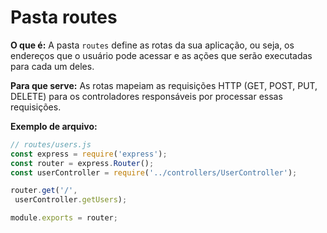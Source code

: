 # Pasta routes

**O que é:**
A pasta `routes` define as rotas da sua aplicação, ou seja, os endereços que o usuário pode acessar e as ações que serão executadas para cada um deles.

**Para que serve:**
As rotas mapeiam as requisições HTTP (GET, POST, PUT, DELETE) para os controladores responsáveis por processar essas requisições.

**Exemplo de arquivo:**
```javascript
// routes/users.js
const express = require('express');
const router = express.Router();
const userController = require('../controllers/UserController');

router.get('/',   
 userController.getUsers);

module.exports = router; 